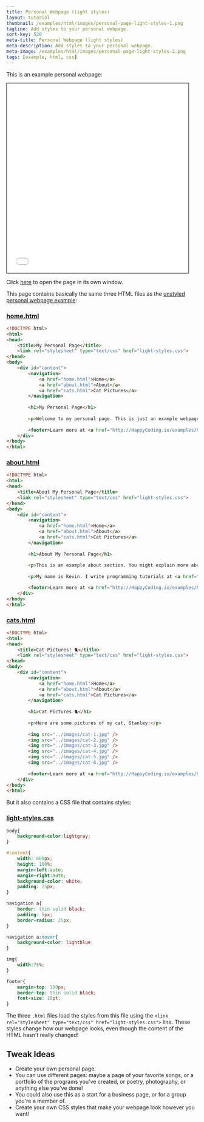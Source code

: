 ```yaml
---
title: Personal Webpage (light styles)
layout: tutorial
thumbnail: /examples/html/images/personal-page-light-styles-1.png
tagline: Add styles to your personal webpage.
sort-key: 520
meta-title: Personal Webpage (light styles)
meta-description: Add styles to your personal webpage.
meta-image: /examples/html/images/personal-page-light-styles-2.png
tags: [example, html, css]
---
```


This is an example personal webpage:

<iframe src="/HappyCoding/examples/html/files/personal-page-light-styles/home.html" width="95%" height="500px" style="border: thin solid black;"></iframe>

Click [here](/examples/html/files/personal-page-light-styles/home.html) to open the page in its own window.

This page contains basically the same three HTML files as the [unstyled personal webpage example](/examples/html/personal-webpage-unstyled):

### [home.html](/examples/html/files/personal-page-light-styles/home.html)

```html
<!DOCTYPE html>
<html>
<head>
	<title>My Personal Page</title>
	<link rel="stylesheet" type="text/css" href="light-styles.css">
</head>
<body>
	<div id="content">
		<navigation>
			<a href="home.html">Home</a>
			<a href="about.html">About</a>
			<a href="cats.html">Cat Pictures</a>
		</navigation>
	
		<h1>My Personal Page</h1>
		
		<p>Welcome to my personal page. This is just an example webpage. It uses some simple CSS to make it slightly prettier than the default styles.</p>
		
		<footer>Learn more at <a href="http://HappyCoding.io/examples/html/personal-page-light-styles">HappyCoding.io</a>!</footer>
	</div>
</body>
</html>
```

### [about.html](/examples/html/files/personal-page-light-styles/about.html)

```html
<!DOCTYPE html>
<html>
<head>
	<title>About My Personal Page</title>
	<link rel="stylesheet" type="text/css" href="light-styles.css">
</head>
<body>
	<div id="content">
		<navigation>
			<a href="home.html">Home</a>
			<a href="about.html">About</a>
			<a href="cats.html">Cat Pictures</a>
		</navigation>
	
		<h1>About My Personal Page</h1>
		
		<p>This is an example about section. You might explain more about yourself, or the webpage, or give links to other resources.</p>
		
		<p>My name is Kevin. I write programming tutorials at <a href="http://HappyCoding.io">HappyCoding.io</a>, and I have a cat named Stanley. My favorite color is black, but if that doesn't count then I'll choose green. I also like comic books and playing bikes.</p>

		<footer>Learn more at <a href="http://HappyCoding.io/examples/html/personal-page-light-styles">HappyCoding.io</a>!</footer>
	</div>
</body>
</html>
```

### [cats.html](/examples/html/files/personal-page-light-styles/cats.html)

```html
<!DOCTYPE html>
<html>
<head>
	<title>Cat Pictures! 🐈</title>
	<link rel="stylesheet" type="text/css" href="light-styles.css">
</head>
<body>
	<div id="content">
		<navigation>
			<a href="home.html">Home</a>
			<a href="about.html">About</a>
			<a href="cats.html">Cat Pictures</a>
		</navigation>
	
		<h1>Cat Pictures 🐈</h1>
		
		<p>Here are some pictures of my cat, Stanley:</p>
		
		<img src="../images/cat-1.jpg" />
		<img src="../images/cat-2.jpg" />
		<img src="../images/cat-3.jpg" />
		<img src="../images/cat-4.jpg" />
		<img src="../images/cat-5.jpg" />
		<img src="../images/cat-6.jpg" />
			
		<footer>Learn more at <a href="http://HappyCoding.io/examples/html/personal-page-light-styles">HappyCoding.io</a>!</footer>
	</div>
</body>
</html>
```

But it also contains a CSS file that contains styles:

### [light-styles.css](/examples/html/files/personal-page-light-styles/light-styles.css)

```css
body{
	background-color:lightgray;	
}

#content{
	width: 600px;
	height: 100%;
	margin-left:auto;
	margin-right:auto;	
	background-color: white;
	padding: 25px;
}

navigation a{
	border: thin solid black;
	padding: 5px;
	border-radius: 25px;
}

navigation a:hover{
	background-color: lightblue;
}

img{
	width:75%;	
}

footer{
	margin-top: 100px;
	border-top: thin solid black;
	font-size: 10pt;
}
```

The three `.html` files load the styles from this file using the `<link rel="stylesheet" type="text/css" href="light-styles.css">` line. These styles change how our webpage looks, even though the content of the HTML hasn't really changed!


## Tweak Ideas

- Create your own personal page.
- You can use different pages: maybe a page of your favorite songs, or a portfolio of the programs you've created, or poetry, photography, or anything else you've done!
- You could also use this as a start for a business page, or for a group you're a member of.
- Create your own CSS styles that make your webpage look however you want!